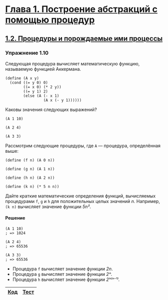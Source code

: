 # [Глава 1. Построение абстракций с помощью процедур](index.md#Глава-1-Построение-абстракций-с-помощью-процедур)
## [1.2. Процедуры и порождаемые ими процессы](index.md#12-Процедуры-и-порождаемые-ими-процессы)

### Упражнение 1.10
Следующая процедура вычисляет математическую функцию, называемую функцией
Аккермана.

```racket
(define (A x y)
  (cond ((= y 0) 0)
        ((= x 0) (* 2 y))
        ((= y 1) 2)
        (else (A (- x 1)
                 (A x (- y 1))))))
```

Каковы значения следующих выражений?

```racket
(A 1 10)

(A 2 4)

(A 3 3)
```

Рассмотрим следующие процедуры, где `A` — процедура, определённая выше:

```racket
(define (f n) (A 0 n))

(define (g n) (A 1 n))

(define (h n) (A 2 n))

(define (k n) (* 5 n n))
```

Дайте краткие математические определения функций, вычисляемых процедурами `f`,
`g` и `h` для положительных целых значений _n_. Например, `(k n)` вычисляет
значение функции _5n²_.

#### Решение

```racket
(A 1 10)
; => 1024

(A 2 4)
; => 65536

(A 3 3)
; => 65536
```

- Процедура `f` вычисляет значение функции _2n_.
- Процедура `g` вычисляет значение функции _2ⁿ_.
- Процедура `h` вычисляет значение функции _2ʰ⁽ⁿ⁻¹⁾_.

[Код](../../src/chapter01/exercise_1_10.rkt) | [Тест](../../test/chapter01/test_exercise_1_10.rkt)
--- | ---
